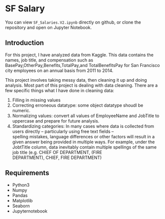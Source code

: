 # SF Salary

You can view `SF_Salaries.V2.ipynb` directly on github, or clone the repository and open on Jupyter Notebook.

## Introduction
For this project, I have analyzed data from Kaggle. This data contains the names, job title, and compensation such as BasePay,OtherPay,Benefits,TotalPay,and TotalBenefitsPay for San Francisco city employees on an annual basis from 2011 to 2014.

This project involves taking messy data, then cleaning it up and doing analysis. Most part of this project is dealing with data cleaning. There are a few specific things what I have done in cleaning data:

   1. Filling in missing values
   2. Correcting erroneous datatype: some object datatype shoudl be numeric.
   3. Normalizing values: convert all values of EmployeeName and JobTitle to uppercase and prepare for future analysis.
   4. Standardizing categories: In many cases where data is collected from users directly – particularly using free text fields –   
     spelling mistakes, language differences or other factors will result in a given answer being provided in multiple ways. For example,      under the JobtTitle column, data inevitably contain multiple spellings of the same job title (e.g. CHIEF OF DEPARTMENT, (FIRE  
     DEPARTMENT),  CHIEF, FIRE DEPARTMENT)

## Requirements
* Python3
* Numpy
* Pandas
* Matplotlib
* Seaborn
* Jupyternotebook
